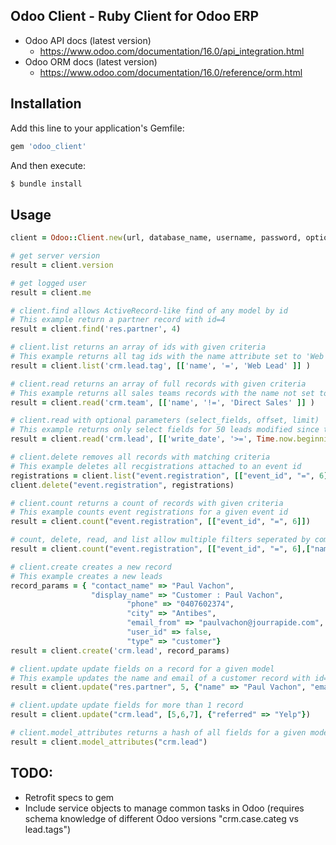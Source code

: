 ## Odoo Client - Ruby Client for Odoo ERP

* Odoo API docs (latest version)
	* https://www.odoo.com/documentation/16.0/api_integration.html
* Odoo ORM docs (latest version)
	* https://www.odoo.com/documentation/16.0/reference/orm.html

## Installation

Add this line to your application's Gemfile:

```ruby
gem 'odoo_client'
```

And then execute:

```sh
$ bundle install
```

## Usage

```ruby
client = Odoo::Client.new(url, database_name, username, password, options = {})

# get server version
result = client.version

# get logged user
result = client.me

# client.find allows ActiveRecord-like find of any model by id
# This example return a partner record with id=4
result = client.find('res.partner', 4)

# client.list returns an array of ids with given criteria
# This example returns all tag ids with the name attribute set to 'Web Lead'
result = client.list('crm.lead.tag', [['name', '=', 'Web Lead' ]] )

# client.read returns an array of full records with given criteria
# This example returns all sales teams records with the name not set to 'Direct Sales'
result = client.read('crm.team', [['name', '!=', 'Direct Sales' ]] )

# client.read with optional parameters (select_fields, offset, limit)
# This example returns only select fields for 50 leads modified since the beginning of the week
result = client.read('crm.lead', [['write_date', '>=', Time.now.beginning_of_week ]], ["user_id", "stage_id", "priority", "date_deadline", "date_closed"], 0, 50)

# client.delete removes all records with matching criteria 
# This example deletes all recgistrations attached to an event id
registrations = client.list("event.registration", [["event_id", "=", 6]])
client.delete("event.registration", registrations)

# client.count returns a count of records with given criteria
# This example counts event registrations for a given event id
result = client.count("event.registration", [["event_id", "=", 6]])

# count, delete, read, and list allow multiple filters seperated by commas
result = client.count("event.registration", [["event_id", "=", 6],["name", "!=", "Paul Vachon"]])

# client.create creates a new record
# This example creates a new leads
record_params = { "contact_name" => "Paul Vachon", 
				  "display_name" => "Customer : Paul Vachon",
					  	  "phone" => "0407602374",
					  	  "city" => "Antibes",
					  	  "email_from" => "paulvachon@jourrapide.com",
					  	  "user_id" => false,
					  	  "type" => "customer"}	
result = client.create('crm.lead', record_params)

# client.update update fields on a record for a given model
# This example updates the name and email of a customer record with id=5
result = client.update("res.partner", 5, {"name" => "Paul Vachon", "email" => "paulvachon@jourrapide.com"})

# client.update update fields for more than 1 record
result = client.update("crm.lead", [5,6,7], {"referred" => "Yelp"})

# client.model_attributes returns a hash of all fields for a given model
result = client.model_attributes("crm.lead")
```

## TODO:

* Retrofit specs to gem
* Include service objects to manage common tasks in Odoo (requires schema knowledge of different Odoo versions "crm.case.categ vs lead.tags")